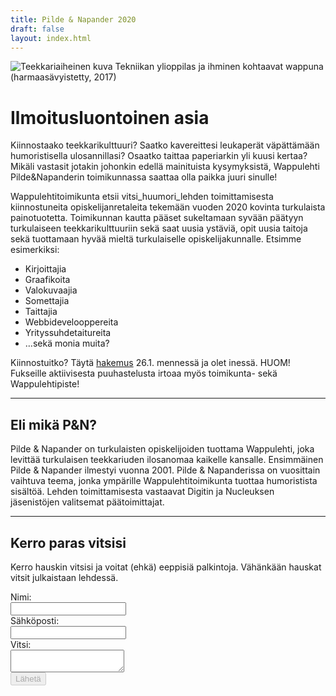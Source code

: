 ```yaml
---
title: Pilde & Napander 2020
draft: false
layout: index.html
---
```


<div class="MainContent">

<div class="ImageContainer">

![Teekkariaiheinen kuva](/PN2017_gs.png)
Tekniikan ylioppilas ja ihminen kohtaavat wappuna (harmaasävyistetty, 2017)

</div>

# Ilmoitusluontoinen asia

Kiinnostaako teekkarikulttuuri? Saatko kavereittesi leukaperät väpättämään humoristisella ulosannillasi? Osaatko taittaa
paperiarkin yli kuusi kertaa? Mikäli vastasit jotakin johonkin edellä mainituista kysymyksistä, Wappulehti
Pilde&Napanderin toimikunnassa saattaa olla paikka juuri sinulle!

Wappulehtitoimikunta etsii vitsi_huumori_lehden toimittamisesta kiinnostuneita opiskelijanretaleita tekemään vuoden 2020 
kovinta turkulaista painotuotetta. Toimikunnan kautta pääset sukeltamaan syvään päätyyn turkulaiseen teekkarikulttuuriin
sekä saat uusia ystäviä, opit uusia taitoja sekä tuottamaan hyvää mieltä turkulaiselle opiskelijakunnalle. Etsimme
esimerkiksi:

* Kirjoittajia
* Graafikoita
* Valokuvaajia
* Somettajia
* Taittajia
* Webbidevelooppereita
* Yrityssuhdetaitureita
* …sekä monia muita?

Kiinnostuitko? Täytä [hakemus](https://forms.gle/yvmDcpfkoRveCsSE8) 26.1. mennessä ja olet inessä. HUOM! Fukseille
aktiivisesta puuhastelusta irtoaa myös toimikunta- sekä Wappulehtipiste!

<hr>

</div>

<div class="Info">

## Eli mikä P&N?

Pilde & Napander on turkulaisten opiskelijoiden tuottama Wappulehti, joka levittää turkulaisen teekkariuden ilosanomaa
kaikelle kansalle. Ensimmäinen Pilde & Napander ilmestyi vuonna 2001. Pilde & Napanderissa on vuosittain vaihtuva teema,
jonka ympärille Wappulehtitoimikunta tuottaa humoristista sisältöä. Lehden toimittamisesta vastaavat Digitin ja
Nucleuksen jäsenistöjen valitsemat päätoimittajat.

<hr>

## Kerro paras vitsisi

Kerro hauskin vitsisi ja voitat (ehkä) eeppisiä palkintoja. Vähänkään hauskat vitsit julkaistaan lehdessä.

<form method="POST" action="" id="joke-form">
  <div>
    <div class="LabelWrapper"><label for="name">Nimi:</label></div>
    <input type="text" name="name" id="name-field"/>
  </div>
  <div>
    <div class="LabelWrapper"><label for="mail">Sähköposti:</label></div>
    <input type="text" name="mail" id="email-field"/>
  </div>
  <div>
    <div class="LabelWrapper"><label for="vitsi">Vitsi:</label></div>
    <textarea name="joke" id="joke-field"></textarea>
  </div>
  <div>
    <button type="submit" id="submit-button" disabled>Lähetä</button>
  </div>
</form>

</div>
